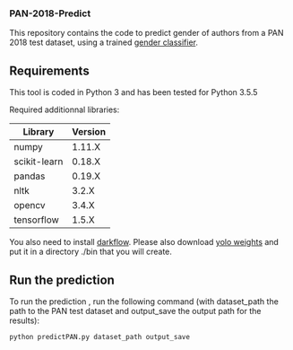 
###  PAN-2018-Predict
This repository contains the code to predict gender of authors from a PAN 2018 test dataset, using a trained [gender classifier](https://github.com/arthur-sultan-info/PAN2018-AP-Train).

## Requirements

This tool is coded in Python 3 and has been tested for Python 3.5.5

Required additionnal libraries:

| Library      | Version |
|--------------|---------|
| numpy        | 1.11.X  |
| scikit-learn | 0.18.X  |     
| pandas       | 0.19.X  |       
| nltk         | 3.2.X   |
| opencv       | 3.4.X   |
| tensorflow   | 1.5.X   |

You also need to install [darkflow](https://github.com/thtrieu/darkflow).
Please also download [yolo weights](https://pjreddie.com/media/files/yolov2.weights) and put it in a directory ./bin that you will create.


## Run the prediction
To run the prediction , run the following command (with dataset_path the path to the PAN test dataset and output_save the output path for the results):
```
python predictPAN.py dataset_path output_save
```
